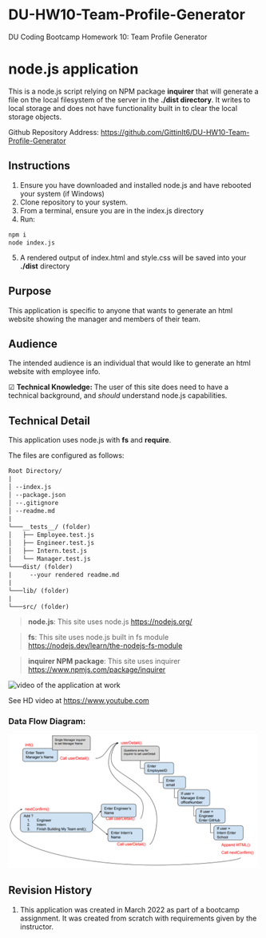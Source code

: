 # DU-HW10-Team-Profile-Generator

DU Coding Bootcamp Homework 10: Team Profile Generator

# node.js application
This is a node.js script relying on NPM package **inquirer** that will generate a file on the local filesystem of the server in the **./dist directory**. It writes to local storage and does not have functionality built in to clear the local storage objects.

Github Repository Address: <https://github.com/GittinIt6/DU-HW10-Team-Profile-Generator>

## Instructions
1. Ensure you have downloaded and installed node.js and have rebooted your system (if Windows)
2. Clone repository to your system.
3. From a terminal, ensure you are in the index.js directory
4. Run:
~~~
npm i
node index.js
~~~
5. A rendered output of index.html and style.css will be saved into your **./dist** directory

## Purpose

This application is specific to anyone that wants to generate an html website showing the manager and members of their team.

## Audience

The intended audience is an individual that would like to generate an html website with employee info.

&#x2611; **Technical Knowledge:**
The user of this site does need to have a technical background, and *should* understand node.js capabilities.

## Technical Detail

This application uses node.js with **fs** and **require**.

The files are configured as follows:
```
Root Directory/
|
│ --index.js
│ --package.json
│ --.gitignore
│ --readme.md
|
└───__tests__/ (folder)
│   ├── Employee.test.js
│   ├── Engineer.test.js
│   ├── Intern.test.js
│   └── Manager.test.js
└───dist/ (folder)
|     --your rendered readme.md
|
└───lib/ (folder)
|
└───src/ (folder)
```
>**node.js**: This site uses node.js <https://nodejs.org/>

>**fs**: This site uses node.js built in fs module <https://nodejs.dev/learn/the-nodejs-fs-module>

>**inquirer NPM package**: This site uses inquirer <https://www.npmjs.com/package/inquirer>

![video of the application at work](./git-files/DU-HW9-GIF.gif)

See HD video at <https://www.youtube.com>

### Data Flow Diagram:

<img src="./git-files/data-flow.png" width="500px">

## Revision History 

1. This application was created in March 2022 as part of a bootcamp assignment. It was created from scratch with requirements given by the instructor.